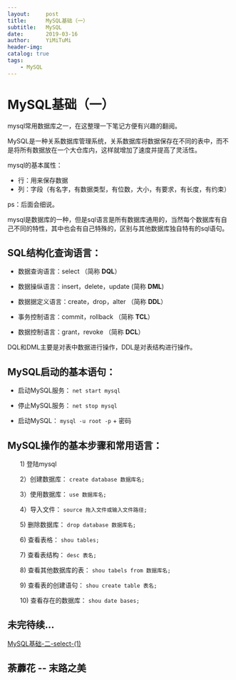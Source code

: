 ```yaml
---
layout:     post
title:      MySQL基础（一）
subtitle:   MySQL
date:       2019-03-16
author:     YiMiTuMi
header-img: 
catalog: true
tags:
    - MySQL
---
```

# MySQL基础（一）

mysql常用数据库之一，在这整理一下笔记方便有兴趣的翻阅。

MySQL是一种关系数据库管理系统，关系数据库将数据保存在不同的表中，而不是将所有数据放在一个大仓库内，这样就增加了速度并提高了灵活性。

mysql的基本属性：

* 行：用来保存数据
* 列：字段（有名字，有数据类型，有位数，大小，有要求，有长度，有约束）

ps：后面会细说。
 
mysql是数据库的一种，但是sql语言是所有数据库通用的，当然每个数据库有自己不同的特性，其中也会有自己特殊的，区别与其他数据库独自特有的sql语句。

## SQL结构化查询语言：

* 数据查询语言：select （简称 **DQL**）

* 数据操纵语言：insert，delete，update (简称 **DML**)

* 数据据定义语言：create，drop，alter （简称 **DDL**）

* 事务控制语言：commit，rollback （简称 **TCL**）

* 数据控制语言：grant，revoke （简称 **DCL**）

DQL和DML主要是对表中数据进行操作，DDL是对表结构进行操作。

## MySQL启动的基本语句：

* 启动MySQL服务： `net start mysql`

* 停止MySQL服务：  `net stop mysql`

* 启动MySQL： `mysql -u root -p` + 密码

## MySQL操作的基本步骤和常用语言：

&emsp;&emsp;1) 登陆mysql

&emsp;&emsp;2）创建数据库： `create database 数据库名;`

&emsp;&emsp;3）使用数据库： `use 数据库名;`

&emsp;&emsp;4）导入文件： `source 拖入文件或输入文件路径;`

&emsp;&emsp;5) 删除数据库： `drop database 数据库名;`

&emsp;&emsp;6) 查看表格： `shou tables;`

&emsp;&emsp;7) 查看表结构： `desc 表名;`

&emsp;&emsp;8) 查看其他数据库的表： `shou tabels from 数据库名;`

&emsp;&emsp;9) 查看表的创建语句： `shou create table 表名;`

&emsp;&emsp;10) 查看存在的数据库： `shou date bases;`

## 未完待续...

[MySQL基础-二-select-(1)](http://yimitumi.com/2019/05/19/MySQL基础-二-select-1/)

## 荼蘼花 -- 末路之美
